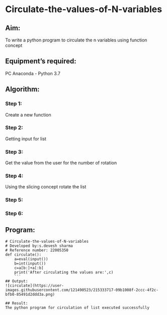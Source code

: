 # Circulate-the-values-of-N-variables
## Aim:
To write a python program to circulate the n variables using function concept
## Equipment’s required:
PC
Anaconda - Python 3.7
## Algorithm: 
### Step 1:
Create a new function
### Step 2: 
Getting input for list
### Step 3: 
Get the value from the user for the number of rotation
### Step 4: 
Using the slicing concept rotate the list

### Step 5: 
### Step 6: 
## Program:
```
# Circulate-the-values-of-N-variables
# Developed by:s.devesh sharma
# Reference number: 22005350
def circulate():
    a=eval(input())
    b=int(input())
    c=a[b:]+a[:b]
    print('After circulating the values are:',c)
    ```
## Output:
![circulate](https://user-images.githubusercontent.com/121490523/215333717-09b1008f-2ccc-4f2c-bfb0-85491d2ddd3a.png)

## Result:
The python program for circulation of list executed successfully
